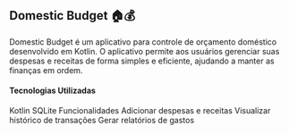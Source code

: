 ## Domestic Budget 🏠💰
Domestic Budget é um aplicativo para controle de orçamento doméstico desenvolvido em Kotlin. O aplicativo permite aos usuários gerenciar suas despesas e receitas de forma simples e eficiente, ajudando a manter as finanças em ordem.

#### Tecnologias Utilizadas
Kotlin
SQLite
Funcionalidades
Adicionar despesas e receitas
Visualizar histórico de transações
Gerar relatórios de gastos